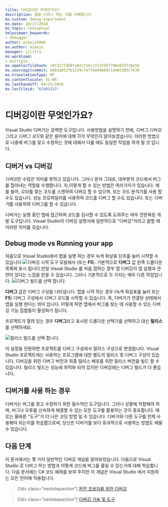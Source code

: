 ```yaml
---
title: 디버깅이란 무엇인가요?
description: 앱을 디버그 하는 것을 이해합니다
ms.custom: debug-experiment
ms.date: 10/17/2018
ms.topic: conceptual
helpviewer_keywords:
- debugger
author: mikejo5000
ms.author: mikejo
manager: jillfra
ms.workload:
- multiple
ms.openlocfilehash: c01317f3b8fa92cf1bc17c3745f708e0d3f26e5b
ms.sourcegitcommit: 94b3a052fb1229c7e7f8804b09c1d403385c7630
ms.translationtype: MT
ms.contentlocale: ko-KR
ms.lasthandoff: 04/23/2019
ms.locfileid: "62901233"
---
```

# <a name="what-is-debugging"></a>디버깅이란 무엇인가요?

Visual Studio 디버거는 강력한 도구입니다. 사용방법을 설명하기 전에, *디버그*,*디버깅* 그리고 *디버그 모드*와 같은 용어에 대해 각각 무엇인지 알아보겠습니다. 이러한 방법으로 나중에 버그를 찾고 수정하는 것에 대해서 다룰 때도 동일한 작업을 하게 될 것 입니다.

## <a name="debugger-vs-debugging"></a>디버거 vs 디버깅

*디버깅*은 수많은 의미를 뜻하고 있습니다. 그러나 문자 그대로, 대부분의 코드에서 버그를 잡아내는 역할을 수행합니다. 자,이렇게 할 수 있는 방법은 여러가지가 있습니다. 예를 들어, 오타를 찾는 코드를 스캔하여 디버깅 할 수 있으며, 또는 코드 분석기를 사용 할 수도 있습니다. 성능 프로파일러를 사용하여 코드를 디버그 할 수도 있습니다. 또는 *디버거*를 사용하여 디버그를 할 수 있습니다.

디버거는 실행 중인 앱에 접근하여 코드를 검사할 수 있도록 도와주는 매우 전문화된 개발 도구입니다. Visual Studio의 디버깅 설명서에 일반적으로 "디버깅"이라고 말할 때 이러한 의미를 갖습니다.

## <a name="debug-mode-vs-running-your-app"></a>Debug mode vs Running your app
처음으로 Visual Studio에서 앱을 실행 하는 경우 녹색 화살표 단추를 눌러 시작할 수 있습니다 ![디버깅 시작](../debugger/media/dbg-tour-start-debugging.png "디버깅 시작") 도구 모음에서 (또는 **F5**). 기본적으로 **디버그** 값 왼쪽 드롭다운 목록에 표시 됩니다.만일 Visual Studio 를 처음 접하는 경우 앱 디버깅이 앱 실행과 관련이 있다는 느낌을 받을 수 있습니다. 그러나 기본적으로 두 가지는 매우 다른 작업입니다.
![디버그 빌드를 선택 합니다.](../debugger/media/what-is-debugging-debug-build.png)

**디버그** 값은 디버그 구성을 나타냅니다. 앱을 시작 하는 경우 (녹색 화살표를 눌러 또는 **F5**) 디버그 구성에서 *디버그 모드*를 시작할 수 있습니다. 즉, 디버거가 연결된 상태에서 앱을 실행 한다는 의미 입니다. 이렇게 하면 앱에서 버그를 찾는 데 사용할 수 있는 디버깅 기능 집합들이 활성화가 됩니다.

프로젝트가 열려 있는 경우 **디버그**라고 표시된 드롭다운 선택기를 선택하고 대신 **릴리스**를 선택하세요.

![릴리스 빌드를 선택 합니다.](../debugger/media/what-is-debugging-release-build.png)

이 설정을 전환하면 프로젝트를 디버그 구성에서 릴리스 구성으로 변경됩니다. Visual Studio 프로젝트에는 사용하는 프로그램에 대한 별도의 릴리스 및 디버그 구성이 있습니다. 디버깅을 위한 디버그 버전과 최종 릴리스 배포를 위한 릴리스 버전을 빌드 할 수 있습니다. 릴리스 빌드는 성능에 최적화 되어 있지만 디버깅에는 디버그 빌드가 더 좋습니다.

## <a name="when-to-use-a-debugger"></a>디버거를 사용 하는 경우

디버거는 버그를 찾고 수정하기 위한 필수적인 도구입니다. 그러나 상황에 적합해야 하며, 버그나 오류를 신속하게 해결할 수 있는 모든 도구를 활용하는 것이 중요합니다. 때로는 올바른 "도구"가 더 나은 코딩 방법 일 수 있습니다. 디버거와 다른 도구를 언제 사용해야 되는지를 학습함으로써,  당신은 디버거를 보다 효과적으로 사용하는 방법도 배울 수 있습니다.

## <a name="next-steps"></a>다음 단계

이 문서에서는 몇 가지 일반적인 디버깅 개념을 알아보았습니다. 다음으로 Visual Studio 로 디버그 하는 방법과 어떻게 코드에 버그를 줄일 수 있는가에 대해 학습합니다. 다음 문서에는 C# 코드 예제를 보여 주지만 이 개념은 Visual Studio 에서 지원하는 모든 언어에 적용됩니다.

> [!div class="nextstepaction"]
> [완전 초보자를 위한 디버깅](../debugger/debugging-absolute-beginners.md)

> [!div class="nextstepaction"]
> [디버깅 기술 및 도구](../debugger/write-better-code-with-visual-studio.md)
